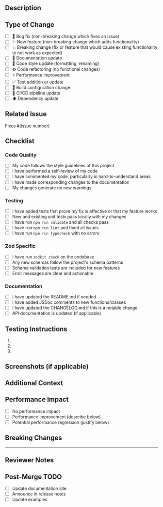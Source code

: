 ## Description
<!-- Provide a brief description of the changes in this PR -->

## Type of Change
<!-- Mark the relevant option with an "x" -->

- [ ] 🐛 Bug fix (non-breaking change which fixes an issue)
- [ ] ✨ New feature (non-breaking change which adds functionality)
- [ ] 💥 Breaking change (fix or feature that would cause existing functionality to not work as expected)
- [ ] 📝 Documentation update
- [ ] 🎨 Code style update (formatting, renaming)
- [ ] ♻️ Code refactoring (no functional changes)
- [ ] ⚡ Performance improvement
- [ ] ✅ Test addition or update
- [ ] 🔧 Build configuration change
- [ ] 🔄 CI/CD pipeline update
- [ ] ⬆️ Dependency update

## Related Issue
<!-- Link to the issue this PR addresses -->
Fixes #(issue number)

## Checklist
<!-- Mark completed items with an "x" -->

### Code Quality
- [ ] My code follows the style guidelines of this project
- [ ] I have performed a self-review of my code
- [ ] I have commented my code, particularly in hard-to-understand areas
- [ ] I have made corresponding changes to the documentation
- [ ] My changes generate no new warnings

### Testing
- [ ] I have added tests that prove my fix is effective or that my feature works
- [ ] New and existing unit tests pass locally with my changes
- [ ] I have run `npm run validate` and all checks pass
- [ ] I have run `npm run lint` and fixed all issues
- [ ] I have run `npm run typecheck` with no errors

### Zod Specific
- [ ] I have run `zodkit check` on the codebase
- [ ] Any new schemas follow the project's schema patterns
- [ ] Schema validation tests are included for new features
- [ ] Error messages are clear and actionable

### Documentation
- [ ] I have updated the README.md if needed
- [ ] I have added JSDoc comments to new functions/classes
- [ ] I have updated the CHANGELOG.md if this is a notable change
- [ ] API documentation is updated (if applicable)

## Testing Instructions
<!-- Provide step-by-step instructions for testing your changes -->

1.
2.
3.

## Screenshots (if applicable)
<!-- Add screenshots to help explain your changes -->

## Additional Context
<!-- Add any other context about the PR here -->

## Performance Impact
<!-- Describe any performance implications of your changes -->

- [ ] No performance impact
- [ ] Performance improvement (describe below)
- [ ] Potential performance regression (justify below)

<!-- Details: -->

## Breaking Changes
<!-- If this PR introduces breaking changes, list them here with migration instructions -->

---

## Reviewer Notes
<!-- Notes for the reviewer to aid in the review process -->

## Post-Merge TODO
<!-- List any follow-up tasks that need to be done after merging -->

- [ ] Update documentation site
- [ ] Announce in release notes
- [ ] Update examples